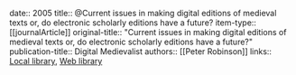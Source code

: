 date:: 2005
title:: @Current issues in making digital editions of medieval texts or, do electronic scholarly editions have a future?
item-type:: [[journalArticle]]
original-title:: "Current issues in making digital editions of medieval texts or, do electronic scholarly editions have a future?"
publication-title:: Digital Medievalist
authors:: [[Peter Robinson]]
links:: [Local library](zotero://select/groups/2386895/items/Z8HG5FGU), [Web library](https://www.zotero.org/groups/2386895/items/Z8HG5FGU)
